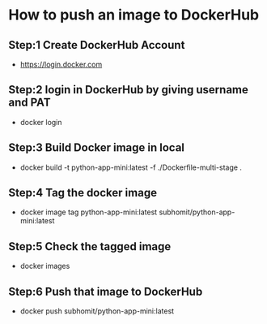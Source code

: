 # How to push an image to DockerHub

## Step:1 Create DockerHub Account

* https://login.docker.com

## Step:2 login in DockerHub by giving username and PAT

* docker login

## Step:3 Build Docker image in local 

* docker build -t python-app-mini:latest -f ./Dockerfile-multi-stage  .

## Step:4 Tag the docker image

* docker image tag python-app-mini:latest subhomit/python-app-mini:latest

## Step:5 Check the tagged image

* docker images

## Step:6 Push that image to DockerHub

* docker push subhomit/python-app-mini:latest
